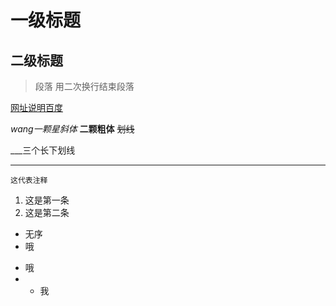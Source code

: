 


# 一级标题
## 二级标题 
>段落
用二次换行结束段落

[网址说明百度](https://www.baidu.com)

*wang一颗星斜体*  **二颗粗体** ~~划线~~

___三个长下划线
___
```
这代表注释

```

1. 这是第一条
2. 这是第二条
- 无序
- 哦
+ 哦
+ * 我


